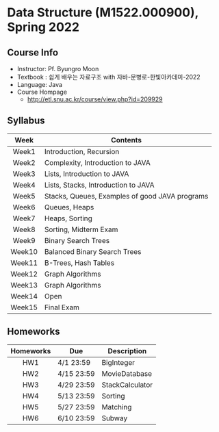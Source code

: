 # Data Structure (M1522.000900), Spring 2022

## Course Info
- Instructor: Pf. Byungro Moon
- Textbook : 쉽게 배우는 자료구조 with 자바-문병로-한빛아카데미-2022
- Language: Java
- Course Hompage
  - http://etl.snu.ac.kr/course/view.php?id=209929

## Syllabus
| Week | Contents | 
| :------: | ---- |
| Week1 | Introduction, Recursion | 
| Week2 | Complexity, Introduction to JAVA |
| Week3 | Lists, Introduction to JAVA | 
| Week4 | Lists, Stacks, Introduction to JAVA | 
| Week5 | Stacks, Queues, Examples of good JAVA programs | 
| Week6 | Queues, Heaps |
| Week7 | Heaps, Sorting |
| Week8 | Sorting, Midterm Exam |
| Week9 | Binary Search Trees |
| Week10 | Balanced Binary Search Trees |
| Week11 | B-Trees, Hash Tables |
| Week12 | Graph Algorithms |
| Week13 | Graph Algorithms |
| Week14 | Open |
| Week15 | Final Exam |

## Homeworks
| Homeworks | Due | Description |
| :------: | ---- | ----------- |
| HW1 | 4/1 23:59 | BigInteger |
| HW2 | 4/15 23:59 | MovieDatabase |
| HW3 | 4/29 23:59 | StackCalculator |
| HW4 | 5/13 23:59 | Sorting |
| HW5 | 5/27 23:59 | Matching |
| HW6 | 6/10 23:59 | Subway |
